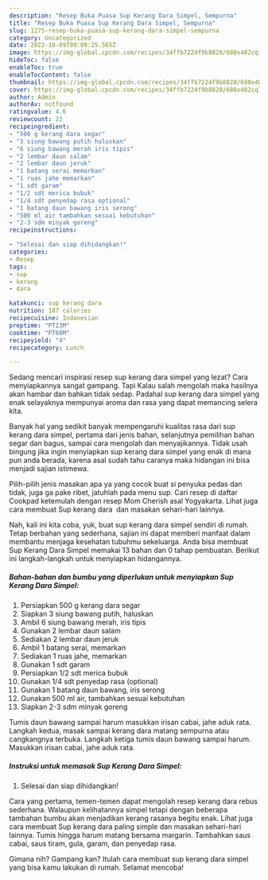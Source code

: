 ```yaml
---
description: "Resep Buka Puasa Sup Kerang Dara Simpel, Sempurna"
title: "Resep Buka Puasa Sup Kerang Dara Simpel, Sempurna"
slug: 1275-resep-buka-puasa-sup-kerang-dara-simpel-sempurna
category: Uncategorized
date: 2022-10-09T09:09:25.565Z
image: https://img-global.cpcdn.com/recipes/34ffb7224f9b8828/680x482cq70/sup-kerang-dara-simpel-foto-resep-utama.jpg
hideToc: false
enableToc: true
enableTocContent: false
thumbnail: https://img-global.cpcdn.com/recipes/34ffb7224f9b8828/680x482cq70/sup-kerang-dara-simpel-foto-resep-utama.jpg
cover: https://img-global.cpcdn.com/recipes/34ffb7224f9b8828/680x482cq70/sup-kerang-dara-simpel-foto-resep-utama.jpg
author: Admin
authorAv: notfound
ratingvalue: 4.6
reviewcount: 22
recipeingredient:
- "500 g kerang dara segar"
- "3 siung bawang putih haluskan"
- "6 siung bawang merah iris tipis"
- "2 lembar daun salam"
- "2 lembar daun jeruk"
- "1 batang serai memarkan"
- "1 ruas jahe memarkan"
- "1 sdt garam"
- "1/2 sdt merica bubuk"
- "1/4 sdt penyedap rasa optional"
- "1 batang daun bawang iris serong"
- "500 ml air tambahkan sesuai kebutuhan"
- "2-3 sdm minyak goreng"
recipeinstructions:

- "Selesai dan siap dihidangkan!"
categories:
- Resep
tags:
- sup
- kerang
- dara

katakunci: sup kerang dara 
nutrition: 187 calories
recipecuisine: Indonesian
preptime: "PT23M"
cooktime: "PT60M"
recipeyield: "4"
recipecategory: Lunch

---
```



Sedang mencari inspirasi resep sup kerang dara simpel yang lezat? Cara menyiapkannya sangat gampang. Tapi Kalau salah mengolah maka hasilnya akan hambar dan bahkan tidak sedap. Padahal sup kerang dara simpel yang enak selayaknya mempunyai aroma dan rasa yang dapat memancing selera kita.


Banyak hal yang sedikit banyak mempengaruhi kualitas rasa dari sup kerang dara simpel, pertama dari jenis bahan, selanjutnya pemilihan bahan segar dan bagus, sampai cara mengolah dan menyajikannya. Tidak usah bingung jika ingin menyiapkan sup kerang dara simpel yang enak di mana pun anda berada, karena asal sudah tahu caranya maka hidangan ini bisa menjadi sajian istimewa.

Pilih-pilih jenis masakan apa ya yang cocok buat si penyuka pedas dan tidak, juga ga pake ribet, jatuhlah pada menu sup. Cari resep di daftar Cookpad ketemulah dengan resep Mom Cherish asal Yogyakarta. Lihat juga cara membuat Sup kerang dara ️ dan masakan sehari-hari lainnya.


Nah, kali ini kita coba, yuk, buat sup kerang dara simpel sendiri di rumah. Tetap berbahan yang sederhana, sajian ini dapat memberi manfaat dalam membantu menjaga kesehatan tubuhmu sekeluarga. Anda bisa membuat Sup Kerang Dara Simpel memakai 13 bahan dan 0 tahap pembuatan. Berikut ini langkah-langkah untuk menyiapkan hidangannya.

<!--inarticleads1-->

##### Bahan-bahan dan bumbu yang diperlukan untuk menyiapkan Sup Kerang Dara Simpel:

1. Persiapkan 500 g kerang dara segar
1. Siapkan 3 siung bawang putih, haluskan
1. Ambil 6 siung bawang merah, iris tipis
1. Gunakan 2 lembar daun salam
1. Sediakan 2 lembar daun jeruk
1. Ambil 1 batang serai, memarkan
1. Sediakan 1 ruas jahe, memarkan
1. Gunakan 1 sdt garam
1. Persiapkan 1/2 sdt merica bubuk
1. Gunakan 1/4 sdt penyedap rasa (optional)
1. Gunakan 1 batang daun bawang, iris serong
1. Gunakan 500 ml air, tambahkan sesuai kebutuhan
1. Siapkan 2-3 sdm minyak goreng


Tumis daun bawang sampai harum masukkan irisan cabai, jahe aduk rata. Langkah kedua, masak sampai kerang dara matang sempurna atau cangkangnya terbuka. Langkah ketiga tumis daun bawang sampai harum. Masukkan irisan cabai, jahe aduk rata. 

<!--inarticleads2-->

##### Instruksi untuk memasak Sup Kerang Dara Simpel:


1. Selesai dan siap dihidangkan!

Cara yang pertama, temen-temen dapat mengolah resep kerang dara rebus sederhana. Walaupun kelihatannya simpel tetapi dengan beberapa tambahan bumbu akan menjadikan kerang rasanya begitu enak. Lihat juga cara membuat Sup kerang dara paling simple dan masakan sehari-hari lainnya. Tumis hingga harum matang bersama margarin. Tambahkan saus cabai, saus tiram, gula, garam, dan penyedap rasa. 

Gimana nih? Gampang kan? Itulah cara membuat sup kerang dara simpel yang bisa kamu lakukan di rumah. Selamat mencoba!
